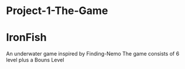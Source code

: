 # Project-1-The-Game
# IronFish


An underwater game inspired by Finding-Nemo 
The game consists of 6 level plus a Bouns Level
